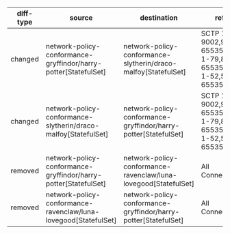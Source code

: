 | diff-type | source | destination | ref1 | ref2 | workloads-diff-info |
|-----------|--------|-------------|------|------|---------------------|
| changed | network-policy-conformance-gryffindor/harry-potter[StatefulSet] | network-policy-conformance-slytherin/draco-malfoy[StatefulSet] | SCTP 1-9002,9004-65535,TCP 1-79,81-65535,UDP 1-52,54-65535 | All Connections |  |
| changed | network-policy-conformance-slytherin/draco-malfoy[StatefulSet] | network-policy-conformance-gryffindor/harry-potter[StatefulSet] | SCTP 1-9002,9004-65535,TCP 1-79,81-65535,UDP 1-52,54-65535 | All Connections |  |
| removed | network-policy-conformance-gryffindor/harry-potter[StatefulSet] | network-policy-conformance-ravenclaw/luna-lovegood[StatefulSet] | All Connections | No Connections |  |
| removed | network-policy-conformance-ravenclaw/luna-lovegood[StatefulSet] | network-policy-conformance-gryffindor/harry-potter[StatefulSet] | All Connections | No Connections |  |